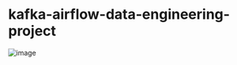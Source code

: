 # kafka-airflow-data-engineering-project

![image](https://github.com/user-attachments/assets/ccb8b341-2821-42ed-b710-70ae7091f48a)
